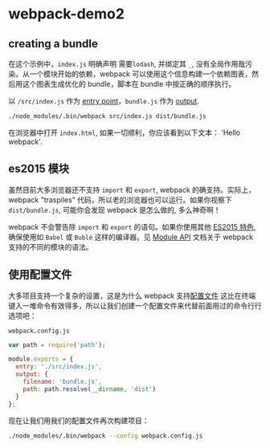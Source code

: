 # webpack-demo2

## creating a bundle

在这个示例中，`index.js` 明确声明 需要`lodash`, 并绑定其 `_`, 没有全局作用哉污染。从一个模块开始的依赖，webpack 可以使用这个信息构建一个依赖图表，然后用这个图表生成优化的 bundle，脚本在 bundle 中按正确的顺序执行。

以 `/src/index.js` 作为 [entry point](https://webpack.js.org/concepts/entry-points)，`bundle.js` 作为 [output](https://webpack.js.org/concepts/output).

```bash
./node_modules/.bin/webpack src/index.js dist/bundle.js
```

在浏览器中打开 `index.html`, 如果一切顺利，你应该看到以下文本： 'Hello webpack'.

## es2015 模块

虽然目前大多浏览器还不支持 `import` 和 `export`, webpack 的确支持。实际上，webpack "traspiles" 代码，所以老的浏览器也可以运行。如果你视察下 `dist/bundle.js`, 可能你会发现 webpack 是怎么做的, 多么神奇啊！

webpack 不会警告除 `import` 和 `export` 的语句。如果你使用其他 [ES2015 特色](http://es6-features.org/), 确保使用如 `Babel` 或 `Bublé` 这样的编译器。见 [Module API](https://webpack.js.org/api/module-methods) 文档关于 webpack 支持的不同的模块的语法。

## 使用配置文件

大多项目支持一个复杂的设置，这是为什么 webpack 支持[配置文件](https://webpack.js.org/concepts/configuration) 这比在终端键入一堆命令有效得多，所以让我们创建一个配置文件来代替前面用过的命令行行选项吧：

`webpack.config.js`

```js
var path = require('path');

module.exports = {
  entry: './src/index.js',
  output: {
    filename: 'bundle.js',
    path: path.resolve(__dirname, 'dist')
  }
};
```

现在让我们用我们的配置文件再次构建项目：

```bash
./node_modules/.bin/webpack --config webpack.config.js
```